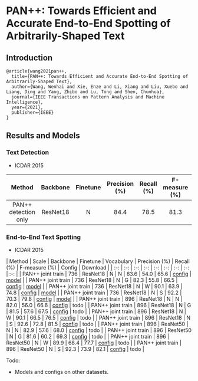 # PAN++: Towards Efficient and Accurate End-to-End Spotting of Arbitrarily-Shaped Text
## Introduction
```
@article{wang2021pan++,
  title={PAN++: Towards Efficient and Accurate End-to-End Spotting of Arbitrarily-Shaped Text},
  author={Wang, Wenhai and Xie, Enze and Li, Xiang and Liu, Xuebo and Liang, Ding and Yang, Zhibo and Lu, Tong and Shen, Chunhua},
  journal={IEEE Transactions on Pattern Analysis and Machine Intelligence},
  year={2021},
  publisher={IEEE}
}
```

## Results and Models

### Text Detection

- ICDAR 2015

| Method | Backbone | Finetune | Precision (%) | Recall (%) | F-measure (%) | Config | Download |
| :-: | :-: | :-: | :-: | :-: | :-: | :-: | :-: |
| PAN++ detection only | ResNet18 | N  | 84.4 | 78.5 | 81.3 | [config](pan_pp_r18_ic15_736_det_only.py) | [model](https://drive.google.com/file/d/1XOxmiGiKfLsOGZ4z-O3uMv9HDkBuXjPH/view?usp=sharing) |

### End-to-End Text Spotting

- ICDAR 2015

| Method | Scale | Backbone | Finetune | Vocabulary | Precision (%) | Recall (%) | F-measure (%) | Config | Download |
| :-: | :-: | :-: | :-: | :-: | :-: | :-: | :-: | :-: |
| PAN++ joint train | 736 | ResNet18 | N | N | 83.6 | 54.0 | 65.6 | [config](pan_pp_r18_ic15_736_joint_train.py) | [model](https://drive.google.com/file/d/1HQ6LKVyuS5xcvU9IfdMJSC5ogCzCL4K6/view?usp=sharing) |
| PAN++ joint train | 736 | ResNet18 | N | G | 82.3 | 55.8 | 66.5 | [config](pan_pp_r18_ic15_736_joint_train_voc_g.py) | [model](https://drive.google.com/file/d/1HQ6LKVyuS5xcvU9IfdMJSC5ogCzCL4K6/view?usp=sharing) |
| PAN++ joint train | 736 | ResNet18 | N | W | 90.1 | 63.9 | 74.8 | [config](pan_pp_r18_ic15_736_joint_train_voc_w.py) | [model](https://drive.google.com/file/d/1HQ6LKVyuS5xcvU9IfdMJSC5ogCzCL4K6/view?usp=sharing) |
| PAN++ joint train | 736 | ResNet18 | N | S | 92.2 | 70.3 | 79.8 | [config](pan_pp_r18_ic15_736_joint_train_voc_s.py) | [model](https://drive.google.com/file/d/1HQ6LKVyuS5xcvU9IfdMJSC5ogCzCL4K6/view?usp=sharing) |
| PAN++ joint train | 896 | ResNet18 | N | N | 82.0 | 56.0 | 66.6 | [config](pan_pp_r18_ic15_896_joint_train.py) | todo |
| PAN++ joint train | 896 | ResNet18 | N | G | 81.5 | 57.6 | 67.5 | [config](pan_pp_r18_ic15_896_joint_train_voc_g.py) | todo |
| PAN++ joint train | 896 | ResNet18 | N | W | 90.1 | 66.5 | 76.5 | [config](pan_pp_r18_ic15_896_joint_train_voc_w.py) | todo |
| PAN++ joint train | 896 | ResNet18 | N | S | 92.6 | 72.8 | 81.5 | [config](pan_pp_r18_ic15_896_joint_train_voc_s.py) | todo |
| PAN++ joint train | 896 | ResNet50 | N | N | 82.9 | 57.6 | 68.0 | [config](pan_pp_r50_ic15_896_joint_train.py) | todo |
| PAN++ joint train | 896 | ResNet50 | N | G | 81.6 | 60.2 | 69.3 | [config](pan_pp_r50_ic15_896_joint_train_voc_g.py) | todo |
| PAN++ joint train | 896 | ResNet50 | N | W | 89.9 | 68.4 | 77.7 | [config](pan_pp_r50_ic15_896_joint_train_voc_w.py) | todo |
| PAN++ joint train | 896 | ResNet50 | N | S | 92.3 | 73.9 | 82.1 | [config](pan_pp_r50_ic15_896_joint_train_voc_s.py) | todo |



Todo:
- Models and configs on other datasets.

